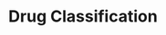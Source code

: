 ---
title: Drug Classification
emoji: 💊
colorFrom: yellow
colorTo: red
sdk: gradio
sdk_version: 5.7.1
app_file: drug_app.py
pinned: false
license: apache-2.0
---